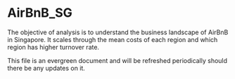 # AirBnB_SG
The objective of analysis is to understand the business landscape of AirBnB in Singapore. It scales through the mean costs of each region and which region has higher turnover rate.

This file is an evergreen document and will be refreshed periodically should there be any updates on it.
